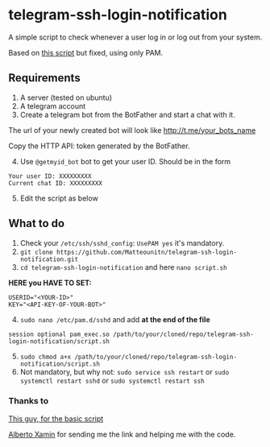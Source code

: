 # telegram-ssh-login-notification
A simple script to check whenever a user log in or log out from your system.

Based on [this script](https://8192.one/post/ssh_login_notification_withtelegram/) but fixed, using only PAM.

## Requirements

1. A server (tested on ubuntu)
2. A telegram account
3. Create a telegram bot from the BotFather and start a chat with it.

The url of your newly created bot will look like http://t.me/your_bots_name

Copy the HTTP API: token generated by the BotFather.

4. Use `@getmyid_bot` bot to get your user ID. 
Should be in the form 
```
Your user ID: XXXXXXXXX 
Current chat ID: XXXXXXXXX
```
5. Edit the script as below

## What to do

1. Check your `/etc/ssh/sshd_config`: `UsePAM yes` it's mandatory.
2. `git clone https://github.com/Matteounitn/telegram-ssh-login-notification.git`
3. `cd telegram-ssh-login-notification` and here `nano script.sh`

**HERE you HAVE TO SET:**
```
USERID="<YOUR-ID>"
KEY="<API-KEY-OF-YOUR-BOT>" 
```
4. `sudo nano /etc/pam.d/sshd` and add **at the end of the file** 
```
session optional pam_exec.so /path/to/your/cloned/repo/telegram-ssh-login-notification/script.sh
```
5. `sudo chmod a+x /path/to/your/cloned/repo/telegram-ssh-login-notification/script.sh`
6. Not mandatory, but why not: `sudo service ssh restart` or `sudo systemctl restart sshd` or `sudo systemctl restart ssh`

### Thanks to
[This guy, for the basic script](https://8192.one/post/ssh_login_notification_withtelegram/)

[Alberto Xamin](https://github.com/albertoxamin) for sending me the link and helping me with the code.
